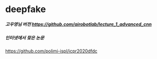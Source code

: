 # deepfake 
##### 고우영님 버전  https://github.com/airobotlab/lecture_1_advanced_cnn 
##### 인터넷에서 찾은 논문
https://github.com/polimi-ispl/icpr2020dfdc
